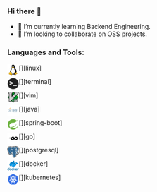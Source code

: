 ### Hi there 👋


- 🌱 I’m currently learning Backend Engineering.
- 👯 I’m looking to collaborate on OSS projects.

### Languages and Tools:


[<img align="left" alt="Linux" width="26px" src="https://raw.githubusercontent.com/github/explore/main/topics/linux/linux.png" />][linux]

[<img align="left" alt="Terminal" width="26px" src="https://raw.githubusercontent.com/github/explore/main/topics/terminal/terminal.png" />][terminal]

[<img align="left" alt="Vim" width="26px" src="https://raw.githubusercontent.com/github/explore/main/topics/vim/vim.png" />][vim]

[<img align="left" alt="Java" width="26px" src="https://raw.githubusercontent.com/github/explore/main/topics/java/java.png" />][java]

[<img align="left" alt="Spring" width="26px" src="https://raw.githubusercontent.com/github/explore/main/topics/spring-boot/spring-boot.png" />][spring-boot]

[<img align="left" alt="Go" width="26px" src="https://raw.githubusercontent.com/github/explore/main/topics/go/go.png" />][go]

[<img align="left" alt="PostgreSQL" width="26px" src="https://raw.githubusercontent.com/github/explore/main/topics/postgresql/postgresql.png" />][postgresql]

[<img align="left" alt="Docker" width="26px" src="https://raw.githubusercontent.com/github/explore/main/topics/docker/docker.png" />][docker]

[<img align="left" alt="Kubernetes" width="26px" src="https://raw.githubusercontent.com/github/explore/main/topics/kubernetes/kubernetes.png" />][kubernetes]

